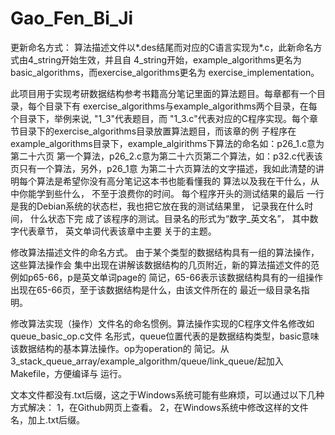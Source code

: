 # Gao_Fen_Bi_Ji
更新命名方式：
算法描述文件以*.des结尾而对应的C语言实现为*.c，此新命名方式由4_string开始生效，并且自
4_string开始，example_algorithms更名为basic_algorithms，而exercise_algorithms更名为
exercise_implementation。

此项目用于实现考研数据结构参考书籍高分笔记里面的算法题目。每章都有一个目录，每个目录下有
exercise_algorithms与example_algorithms两个目录，在每个目录下，举例来说, "1_3"代表题目，而
"1_3.c"代表对应的C程序实现。每个章节目录下的exercise_algorithms目录放置算法题目，而该章的例
子程序在example_algorithms目录下，example_algirithms下算法的命名如：p26_1.c意为第二十六页
第一个算法，p26_2.c意为第二十六页第二个算法，如：p32.c代表该页只有一个算法，另外，p26_1意
为第二十六页算法的文字描述，我如此清楚的讲明每个算法是希望你没有高分笔记这本书也能看懂我的
算法以及我在干什么，从中你能学到些什么， 不至于浪费你的时间。 每个程序开头的测试结果的最后
一行是我的Debian系统的状态栏，我也把它放在我的测试结果里， 记录我在什么时间， 什么状态下完
成了该程序的测试。目录名的形式为“数字_英文名”， 其中数字代表章节， 英文单词代表该章中主要
关于的主题。

修改算法描述文件的命名方式。 由于某个类型的数据结构具有一组的算法操作，这些算法操作会
集中出现在讲解该数据结构的几页附近，新的算法描述文件的范例如p65-66，p是英文单词page的
简记，65-66表示该数据结构具有的一组操作出现在65-66页，至于该数据结构是什么，由该文件所在的
最近一级目录名指明。

修改算法实现（操作）文件名的命名惯例。算法操作实现的C程序文件名修改如queue_basic_op.c文件
名形式，queue位置代表的是数据结构类型，basic意味该数据结构的基本算法操作。op为operation的
简记。从3_stack_queue_array/example_algorithm/queue/link_queue/起加入Makefile，方便编译与
运行。

文本文件都没有.txt后缀，这之于Windows系统可能有些麻烦，可以通过以下几种方式解决：
1，在Github网页上查看。
2，在Windows系统中修改这样的文件名，加上.txt后缀。
